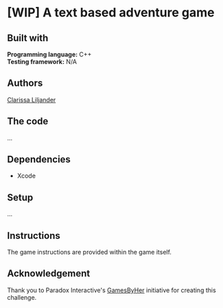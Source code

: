 # [WIP] A text based adventure game

## Built with  
**Programming language:** C++  
**Testing framework:** N/A

## Authors  
[Clarissa Liljander](https://github.com/clalil)  

## The code  
...

## Dependencies  
* Xcode  

## Setup  
...

## Instructions  
The game instructions are provided within the game itself.  

## Acknowledgement  
Thank you to Paradox Interactive's [GamesByHer](https://gamedevcourse.paradoxinteractive.com/) initiative for creating this challenge.
